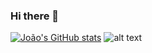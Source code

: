 ### Hi there 👋

[![João's GitHub stats](https://github-readme-stats.vercel.app/api?username=joaocarlos-mag&show_icons=true&theme=algolia)](https://github.com/anuraghazra/github-readme-stats)
![alt text](https://github.com/[joaocarlos-mag]/[joaocarlos-mag]/blob/[main]/CapturadeTela2021-04-20às20.11.17.png?raw=true)
